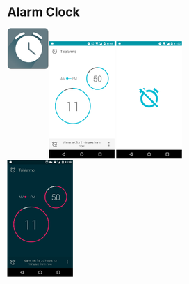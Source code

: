 # Alarm Clock



<div>
<img align="left" src="https://raw.githubusercontent.com/rishi-ranjan-02/alarm_clock/main/src/main/res/drawable-xxxhdpi/ic_launcher.png" alt="logo" width="96px" height="96px" />
<p>
<br/>


</p>
</div>

<img alt="Preview" src="artwork/setting-alarm.png" width="30%" />
<img alt="Preview" src="artwork/alarm-goes-off.png" width="30%" />
<img alt="Preview" src="artwork/dark-theme.png" width="30%" />






